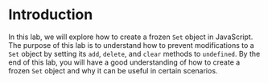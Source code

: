 # Introduction

In this lab, we will explore how to create a frozen `Set` object in JavaScript. The purpose of this lab is to understand how to prevent modifications to a `Set` object by setting its `add`, `delete`, and `clear` methods to `undefined`. By the end of this lab, you will have a good understanding of how to create a frozen `Set` object and why it can be useful in certain scenarios.
